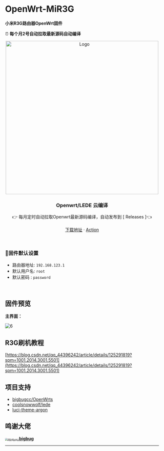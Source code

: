 # OpenWrt-MiR3G
**小米R3G路由器OpenWrt固件**

⏰ **每个月2号自动拉取最新源码自动编译**

<p align="center">
  <a href="https://github.com/bigbugcc/OpenWrts">
    <img src="https://cdn.jsdelivr.net/gh/bigbugcc/Resource@master/github/openwrts/action1.jpg" alt="Logo" width="500" />
  </a>

  <h3 align="center">Openwrt/LEDE 云编译</h3>
  <p align="center">
    👉 每月定时自动拉取Openwrt最新源码编译，自动发布到 [<a herf="https://github.com/TwoTu/OpenWrt-MiR3G/releases"> Releases </a>]👈
    <br />
      <br />
    <a href="https://github.com/TwoTu/OpenWrt-MiR3G/releases">下载地址</a>
    ·
    <a href="https://github.com/TwoTu/OpenWrt-MiR3G/actions">Action</a>
  </p>

<br>

### 🎯固件默认设置   

- 路由器地址: `192.168.123.1`   
- 默认用户名: `root`   
- 默认密码  : `password`

<br>

## 固件预览

**主界面：**

![6](C:\Users\TwoTu\Desktop\路由刷机\6.jpg)



## R3G刷机教程

[https://blog.csdn.net/qq_44396242/article/details/125291819?spm=1001.2014.3001.5501](https://blog.csdn.net/qq_44396242/article/details/125291819?spm=1001.2014.3001.5501)



## 项目支持

- [bigbugcc/OpenWrts](https://github.com/bigbugcc/OpenWrts)
- [coolsnowwolf/lede](https://github.com/coolsnowwolf/lede)
- [luci-theme-argon](https://github.com/jerrykuku/luci-theme-argon)



## 鸣谢大佬

[<img src="https://avatars.githubusercontent.com/u/45546643?s=64&v=4" alt="@bigbugcc" style="zoom:50%;" />](https://github.com/bigbugcc)[**bigbug** ](https://github.com/bigbugcc)



---

